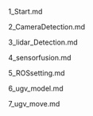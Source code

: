 
1_Start.md

2_CameraDetection.md

3_lidar_Detection.md

4_sensorfusion.md

5_ROSsetting.md

6_ugv_model.md

7_ugv_move.md
